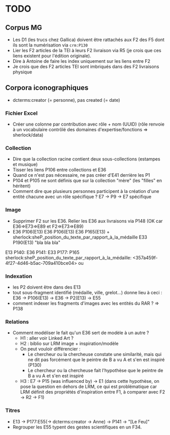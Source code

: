 # TODO

## Corpus MG

- Les D1 (les trucs chez Gallica) doivent être rattachés aux F2 des F5 dont ils sont la numérisation via `crm:P130`
- Lier les F2 articles de la TEI à leurs F2 livraison via R5 (je crois que ces liens existent pour l'édition originale).
- Dire à Antoine de faire les index uniquement sur les liens entre F2
- Je crois que des F2 articles TEI sont imbriqués dans des F2 livraisons physique

## Corpora iconographiques

- dcterms:creator (= personne), pas created (= date)

### Fichier Excel

- Créer une colonne par contribution avec rôle + nom (UUID) (rôle renvoie à un vocabulaire contrôlé des domaines d'expertise/fonctions => sherlock/data)

### Collection

- Dire que la collection racine contient deux sous-collections (estampes et musique)
- Tisser les liens P106 entre collections et E36
- Quand ce n'est pas nécessaire, ne pas créer d'E41 derrière les P1
- P104 et P105 ne sont définis que sur la collection "mère" (les "filles" en héritent)
- Comment dire que plusieurs personnes participent à la création d'une entité chacune avec un rôle spécifique ? E7 -> P9 -> E7 spécifique

### Image

- Supprimer F2 sur les E36. Relier les E36 aux livraisons via P148 (OK car E36=>E73=>E89 et F2=>E73=>E89)
- E36
    P106(E13)
        E36
            P106(E13)
                E36
                    P165(E13) + sherlock:sheP_position_du_texte_par_rapport_à_la_médaille
                        E33
                            P190(E13)
                                "bla bla bla"

E13
  P140: E36
  P141: E33
  P177: P165
  sherlock:sheP_position_du_texte_par_rapport_à_la_médaille: <357a459f-4f27-4d46-b5ac-709a410bce04> ou <fc229531-0999-4499-ab0b-b45e18e8196f>

### Indexation

- les P2 doivent être dans des E13
- tout sous-fragment identifié (médaille, ville, grelot…) donne lieu à ceci : E36 -> P106(E13) -> E36 -> P2(E13) -> E55
- comment indexer les fragments d'images avec les entités du RAR ? => P138

### Relations

- Comment modéliser le fait qu'un E36 sert de modèle à un autre ? 
    - H1 : aller voir Linked Art ?
    - H2 : biblio sur LRM image + inspiration/modèle
    - On peut vouloir différencier :
        - Le chercheur ou la chercheuse constate une similarité, mais qui ne dit pas forcément que le peintre de B a vu A et s'en est inspiré (P130)
        - Le chercheur ou la chercheuse fait l'hypothèse que le peintre de B a vu A et s'en est inspiré
    - H3 : E7 -> P15 (was influenced by) -> E1 (dans cette hypothèse, on pose la question en dehors de LRM, ce qui est problématique car LRM définit des propriétés d'inspiration entre F1, à comparer avec F2 -> R2 -> F1)

### Titres

- E13 -> P177:E55(-> dcterms:creator -> Anne)
      -> P141 -> "[Le Feu]"
- Regrouper les E55 typent des gestes scientifiques en un F34.
